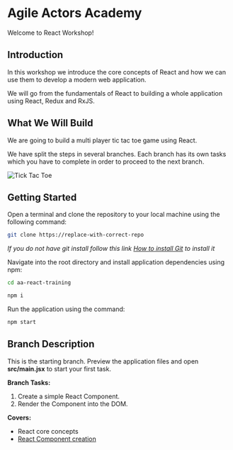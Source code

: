 # Agile Actors Academy

Welcome to React Workshop!

## Introduction

In this workshop we introduce the core concepts of React and how we can use them to develop a modern web application.

We will go from the fundamentals of React to building a whole application using React, Redux and RxJS.

## What We Will Build

We are going to build a multi player tic tac toe game using React.

We have split the steps in several branches. Each branch has its own tasks which you have to complete in order to proceed to the next branch.

![Tick Tac Toe](/src/assets/tictactoe.png 'Tick Tac Toe')

## Getting Started

Open a terminal and clone the repository to your local machine using the following command:

```bash
git clone https://replace-with-correct-repo
```

_If you do not have git install follow this link [How to install Git](https://git-scm.com/book/en/v2/Getting-Started-Installing-Git) to install it_

Navigate into the root directory and install application dependencies using npm:

```bash
cd aa-react-training
```

```bash
npm i
```

Run the application using the command:

```bash
npm start
```

## Branch Description

This is the starting branch. Preview the application files and open **src/main.jsx** to start your first task.

**Branch Tasks:**

1. Create a simple React Component.
2. Render the Component into the DOM.

**Covers:**

- React core concepts
- [React Component creation](https://react.dev/reference/react-dom/components)
